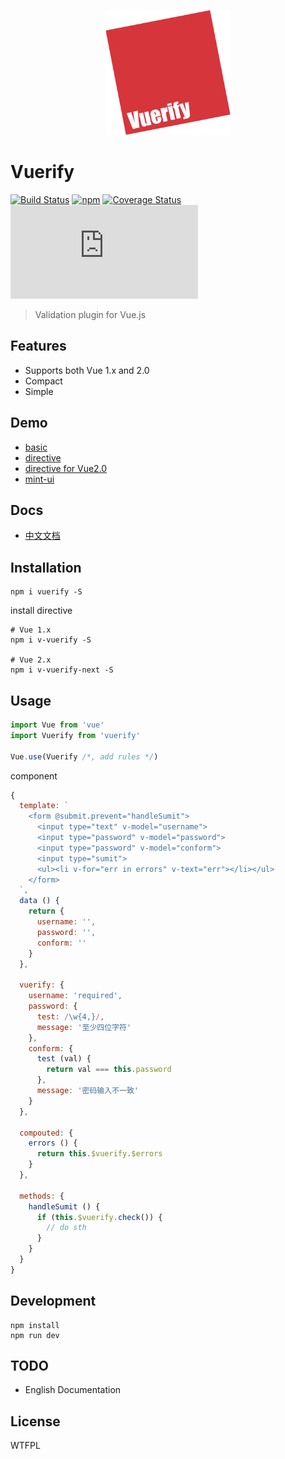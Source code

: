 <p align="center"><img src="media/logo.png" width="200"></p>

# Vuerify
[![Build Status](https://travis-ci.org/QingWei-Li/vuerify.svg?branch=master)](https://travis-ci.org/QingWei-Li/vuerify)
[![npm](https://img.shields.io/npm/v/vuerify.svg?maxAge=3600)](https://www.npmjs.com/package/vuerify)
[![Coverage Status](https://coveralls.io/repos/github/QingWei-Li/vuerify/badge.svg?branch=master)](https://coveralls.io/github/QingWei-Li/vuerify?branch=master)
![badge-size](https://badge-size.herokuapp.com/qingwei-li/vuerify/master/dist/vuerify.min.js?compression=gzip)

> Validation plugin for Vue.js

## Features

- Supports both Vue 1.x and 2.0
- Compact
- Simple

## Demo
- [basic](https://qingwei-li.github.io/vuerify/signup)
- [directive](https://qingwei-li.github.io/vuerify/directive)
- [directive for Vue2.0](https://qingwei-li.github.io/vuerify/directive-next)
- [mint-ui](https://qingwei-li.github.io/vuerify/mint-ui)

## Docs
- [中文文档](https://github.com/QingWei-Li/vuerify/wiki/%E5%B8%AE%E5%8A%A9%E6%96%87%E6%A1%A3)

## Installation
```shell
npm i vuerify -S
```

install directive
```shell
# Vue 1.x
npm i v-vuerify -S

# Vue 2.x
npm i v-vuerify-next -S
```

## Usage
```javascript
import Vue from 'vue'
import Vuerify from 'vuerify'

Vue.use(Vuerify /*, add rules */)
```

component
```javascript
{
  template: `
    <form @submit.prevent="handleSumit">
      <input type="text" v-model="username">
      <input type="password" v-model="password">
      <input type="password" v-model="conform">
      <input type="sumit">
      <ul><li v-for="err in errors" v-text="err"></li></ul>
    </form>
  `,
  data () {
    return {
      username: '',
      password: '',
      conform: ''
    }
  },

  vuerify: {
    username: 'required',
    password: {
      test: /\w{4,}/,
      message: '至少四位字符'
    },
    conform: {
      test (val) {
        return val === this.password
      },
      message: '密码输入不一致'
    }
  },

  compouted: {
    errors () {
      return this.$vuerify.$errors
    }
  },

  methods: {
    handleSumit () {
      if (this.$vuerify.check()) {
        // do sth
      }
    }
  }
}
```

## Development
```shell
npm install
npm run dev
```

## TODO
- English Documentation

## License
WTFPL
